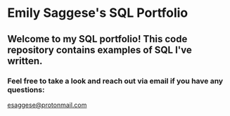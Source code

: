 # Emily Saggese's SQL Portfolio

## Welcome to my SQL portfolio! This code repository contains examples of SQL I've written. 

### Feel free to take a look and reach out via email if you have any questions:
esaggese@protonmail.com
